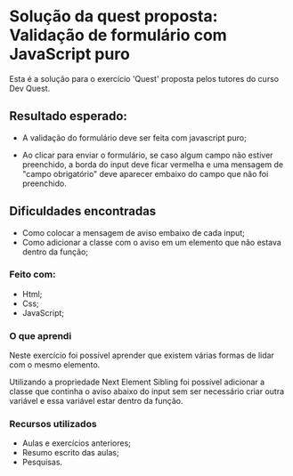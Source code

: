 # Solução da quest proposta: Validação de formulário com JavaScript puro

Esta é a solução para o exercício 'Quest' proposta pelos tutores do curso Dev Quest.
## Resultado esperado:

- A validação do formulário deve ser feita com
javascript puro;

- Ao clicar para enviar o formulário, se caso
algum campo não estiver preenchido, a borda
do input deve ficar vermelha e uma mensagem
de "campo obrigatório" deve aparecer embaixo
do campo que não foi preenchido.

## Dificuldades encontradas

- Como colocar a mensagem de aviso embaixo de cada input;
- Como adicionar a classe com o aviso em um elemento que não estava dentro da função;

### Feito com:
- Html;
- Css;
- JavaScript;

### O que aprendi

Neste exercício foi possível aprender que existem várias formas de lidar com o mesmo elemento. 

Utilizando a propriedade Next Element Sibling foi possível adicionar a classe que continha o aviso abaixo do input sem ser necessário criar outra variável e essa variável estar dentro da função.

### Recursos utilizados

- Aulas e exercícios anteriores;
- Resumo escrito das aulas;
- Pesquisas.



